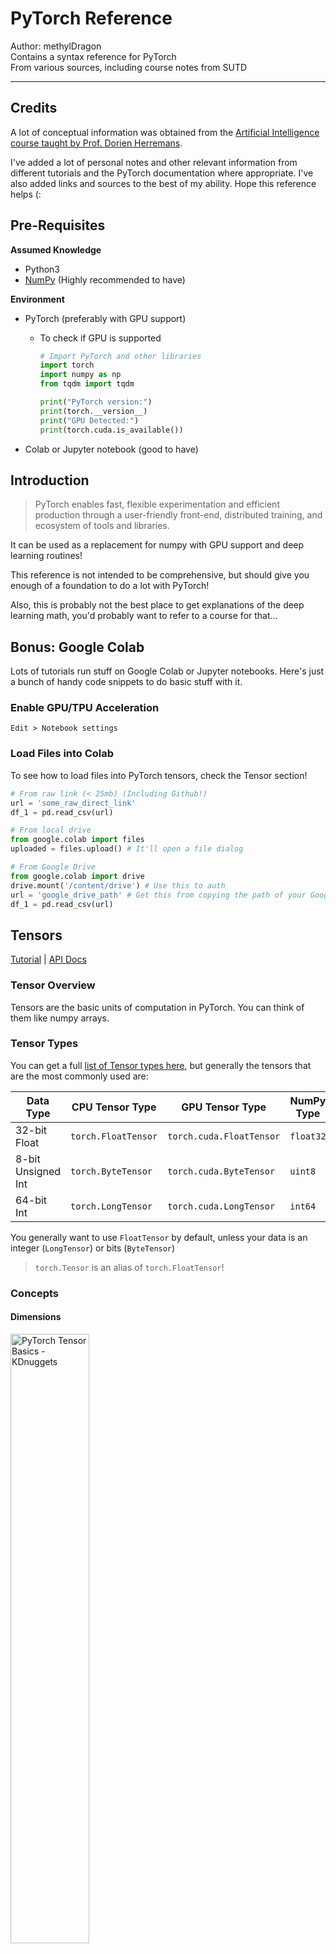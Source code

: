 # PyTorch Reference

Author: methylDragon  
Contains a syntax reference for PyTorch  
From various sources, including course notes from SUTD

---



## Credits

A lot of conceptual information was obtained from the [Artificial Intelligence course taught by Prof. Dorien Herremans](https://dorienherremans.com/content/ai-course-2021).

I've added a lot of personal notes and other relevant information from different tutorials and the PyTorch documentation where appropriate. I've also added links and sources to the best of my ability. Hope this reference helps (:



## Pre-Requisites

**Assumed Knowledge**

- Python3
- [NumPy](https://github.com/methylDragon/python-data-tools-reference/blob/master/Numpy/01%20Numpy%20Basics.md) (Highly recommended to have)

**Environment**

- PyTorch (preferably with GPU support)

  - To check if GPU is supported

    ```python
    # Import PyTorch and other libraries
    import torch
    import numpy as np
    from tqdm import tqdm
    
    print("PyTorch version:")
    print(torch.__version__)
    print("GPU Detected:")
    print(torch.cuda.is_available())
    ```

- Colab or Jupyter notebook (good to have)



## Introduction

> PyTorch enables fast, flexible experimentation and efficient production through a user-friendly front-end, distributed training, and ecosystem of tools and libraries.

It can be used as a replacement for numpy with GPU support and deep learning routines!

This reference is not intended to be comprehensive, but should give you enough of a foundation to do a lot with PyTorch!

Also, this is probably not the best place to get explanations of the deep learning math, you'd probably want to refer to a course for that...



## Bonus: Google Colab

Lots of tutorials run stuff on Google Colab or Jupyter notebooks. Here's just a bunch of handy code snippets to do basic stuff with it.



### Enable GPU/TPU Acceleration

`Edit > Notebook settings`



### Load Files into Colab

To see how to load files into PyTorch tensors, check the Tensor section!

```python
# From raw link (< 25mb) (Including Github!)
url = 'some_raw_direct_link'
df_1 = pd.read_csv(url)

# From local drive
from google.colab import files
uploaded = files.upload() # It'll open a file dialog

# From Google Drive
from google.colab import drive
drive.mount('/content/drive') # Use this to auth
url = 'google_drive_path' # Get this from copying the path of your Google Drive data
df_1 = pd.read_csv(url)
```



## Tensors

[Tutorial](https://pytorch.org/tutorials/beginner/blitz/tensor_tutorial.html#sphx-glr-beginner-blitz-tensor-tutorial-py) | [API Docs](https://pytorch.org/docs/master/tensors.html)



### Tensor Overview

Tensors are the basic units of computation in PyTorch. You can think of them like numpy arrays.



### Tensor Types

You can get a full [list of Tensor types here](https://pytorch.org/docs/master/tensors.html), but generally the tensors that are the most commonly used are:

| Data Type          | CPU Tensor Type     | GPU Tensor Type          | NumPy Type |
| ------------------ | ------------------- | ------------------------ | ---------- |
| 32-bit Float       | `torch.FloatTensor` | `torch.cuda.FloatTensor` | `float32`  |
| 8-bit Unsigned Int | `torch.ByteTensor`  | `torch.cuda.ByteTensor`  | `uint8`    |
| 64-bit Int         | `torch.LongTensor`  | `torch.cuda.LongTensor`  | `int64`    |

You generally want to use `FloatTensor` by default, unless your data is an integer (`LongTensor`) or bits (`ByteTensor`)

> `torch.Tensor` is an alias of `torch.FloatTensor`!



### Concepts

#### **Dimensions**

<img src="assets/01%20PyTorch%20Basics/tensor-examples.jpg" alt="PyTorch Tensor Basics - KDnuggets" width="50%" />

[Image Source](https://www.kdnuggets.com/2018/05/pytorch-tensor-basics.html)

The first index can always be interpreted as 'rows'. They function just like numpy ndarrays!

More intuitively, each additional dimension is one more layer of access.

Example:

```python
torch.rand(1)
# tensor([0.0713])

torch.rand(1, 2)
# tensor([[0.1710, 0.6371]])

torch.rand(1, 2, 3)
# tensor([[[0.1652, 0.4824, 0.6642],
#          [0.1946, 0.2631, 0.3563]]])
```

Notice how the innermost dimension is the last one.





#### **Broadcasting**

![array](assets/01%20PyTorch%20Basics/array.jpg)

[Image Source](https://www.tutorialspoint.com/numpy/numpy_broadcasting.htm)

If you have dimension mismatches, broadcasting can occur, where tensors are "stretched" or "padded" to match the dimensions.

You can see in the image above that the b tensor was applied repeatedly on addition.



### Creating Tensors

```python
# Create an UNINITIALISED (Float)Tensor! Values are NOT 0
uninit_float = torch.Tensor(4, 6)

# tensor([[1.8783e+34, 3.0686e-41, 7.0065e-44, 6.8664e-44, 6.3058e-44, 6.7262e-44],
#         [7.5670e-44, 6.3058e-44, 6.7262e-44, 6.8664e-44, 1.1771e-43, 6.7262e-44],
#         [7.1466e-44, 8.1275e-44, 7.4269e-44, 6.8664e-44, 8.1275e-44, 6.7262e-44],
#         [7.5670e-44, 6.4460e-44, 7.9874e-44, 6.7262e-44, 7.2868e-44, 7.4269e-44]])

# From List
some_float_tensor = torch.Tensor([3.2, 4.3, 5.5])

# Pre-filled
rand_float = torch.rand(4, 6) # Random values between 0.0 and 1.0
randn_float = torch.rand(4, 6) # Random values drawn from standard normal distribution N~(0, 1)
ones_float = torch.ones(4, 6)
zeros_float = torch.zeros(4, 6)

# From other tensor's dimensions
x_ones = torch.ones_like(x_data) # Retains the properties of x_data, but all ones
x_rand = torch.rand_like(x_data, dtype=torch.float) # Overrides the datatype of x_data
```



### Loading Files

```python
import torch
import pandas as pd

train = pd.read_csv('train.csv')
train_tensor = torch.tensor(train.to_numpy())
```

> **Note**: This is **not** `Tensor`, it's `tensor`, a different constructor.



### Getting Tensor Info

Note that the `Size` class is actually just a tuple

```python
rand_float = torch.rand(4, 6)

# Get Dimension
rand_float.size() # torch.Size([4, 6])
rand_float.shape # Equivalent

# Get specific dimension
rand_float.size(0)
rand_float.size()[0] # Equivalent, both return 4

# Get Tensor Info
rand_float.type() # torch.FloatTensor
rand_float.dtype() # torch.float32
rand_float.device # cpu

# Get Memory Location (If equal, memory is shared)
rand_float.data_ptr()
```



### Moving to GPU

```python
# Move to GPU
if torch.cuda.is_available():
    tensor_gpu = tensor.to('cuda')
    tensor_gpu = tensor.cuda() # Also works
    
# Move to CPU
tensor_gpu.to('cpu')
tensor_gpu.cpu()
```

You'll get big speedups **as long as you're not explicitly iterating over your tensors**! Leave it to the library to do operations, yeah?



### Shape Ops

#### **Indexing**

Works just like numpy! Maybe, check out the [numpy tutorial](https://github.com/methylDragon/python-data-tools-reference/blob/master/Numpy/01%20Numpy%20Basics.md)?

> **Important Note**: For slices and reshapes, PyTorch (just like NumPy) creates a **view** of the data! That means that data isn't actually copied, so operating on either the source or the reshaped tensor **affects both since they share the same underlying memory**!!!
>
> **Caveat**: Actually, `reshape()` tries to create a view. If it can't it'll end up in a copy... If you need to enforce data-sharing, use `view()`

```python
row = torch.Tensor([0, 1, 2, 3, 4, 5, 6, 8, 9])
# tensor([0., 1., 2., 3., 4., 5., 6., 8., 9.])

square = row.reshape(3, 3)
# tensor([[0., 1., 2.],
#         [3., 4., 5.],
#         [6., 8., 9.]])

# Basic Indexing
row[5] # tensor(5.)
square[0] # tensor([0., 1., 2.])
square[0][0] # tensor(0.)
square[0, 0] # tensor(0.)
```

**Advanced Indexing**

```python
# Multiple Indexing
row[[0, 2, 5]] # Get indexes 0, 2, and 5: 0., 2., 5.

square[(0, 1), (2, 2)] # Get (0, 2) and (2, 2): tensor([2., 5.])
square[0, (1, 2)] # Get (0, 1) and (0, 2), by broadcasting: tensor([1, 2.])

# Indexing with LongTensors
square[torch.LongTensor([[0, 1]])] # This does NOT work like above!
# tensor([[[0., 1., 2.],
#          [3., 4., 5.]]])
```

> **Note**: Multidimensional multi-indexing works on a dimension by dimension basis!!
>
> So, for example, indexing into square with `square[(a, b), (c, d)]` is equivalent to concatenating the results of `square[a, c]` and `square[c, d]`.
>
> **Additional note**: Also beware of broadcasting if you mismatch the dimensions of your multiple indices!



#### **Slicing**

```python
# Slicing
row[:5] # [0., 1., 2., 3., 4.]
square[:1] # [[0., 1., 2.]]
square[:, 1] # Take column index 1: [1., 4., 8.]
```



#### **Reshaping**

```python
# Reshaping
square = row.reshape(3, 3) # Set new shape
# tensor([[0., 1., 2.],
#         [3., 4., 5.],
#         [6., 8., 9.]])

square.reshape_as(row) # Copy shape of existing tensor
# tensor([0., 1., 2., 3., 4., 5., 6., 8., 9.])
```

> **Tip**: You can use `-1` on ONE dimension to have Torch infer the right number for you! But be very careful, it's prone to introducing bugs if dimensions vary, since behaviour will also vary!

Reshapes try to create a **view** of the underlying tensor, which means that data will be shared. If it can't it'll create a copy. If you want to enforce data sharing, use `view()`.



#### **Concatenating**

> **Note**: `axis` is an alias of `dim`

```python
# Flat
tri = torch.Tensor([0, 1, 2])
torch.cat((tri, tri)) # tensor([0., 1., 2., 0., 1., 2.])

# Higher Dimensions
trid = torch.Tensor([[0, 1, 2]]) # Note this is 2D now!
torch.cat((trid, trid), axis=1) # tensor([0., 1., 2., 0., 1., 2.])

torch.cat((trid, trid)) # Default is along axis=0
# tensor([[0., 1., 2.],
#         [0., 1., 2.]])

# Concatenate along a NEW dimension
torch.stack((tri, tri))
```



#### **Adding and Removing Dimensions**

```python
tri = torch.Tensor([0, 1, 2])

# Add dimensions
tri.unsqueeze(0) # Add a dimension in axis 0
# tensor([[0., 1., 2.]])

tri.unsqueeze(1) # Add a dimension in axis 1
# tensor([[0.],
#         [1.],
#         [2.]])

tri.squeeze() # Remove all extra dimensions
tri.squeeze(1) # Remove all extra dimensions along axis 1
```



#### **Transposing**

```python
# Transpose (All the following are equivalent)
torch.transpose(some_tensor, 0, 1) # Swaps dimensions 0 and 1 of some_tensor
some_tensor.transpose(0, 1)
torch.t(some_tensor) # Equivalent to transpose(input, 0, 1) only

# Permute (Tranpose is actually a special case of permute) (All the following are equivalent)
# Suppose some_tensor was (2, 3, 4)
torch.permute(some_tensor, 1, 0, 2) # Makes some_tensor (3, 2, 4)
some_tensor.permute(1, 0, 2)
```



#### **Flattening**

```python
# Flatten and Ravel
# These both return a flattened array!
.ravel() # Returns a view
.flatten() # Returns a copy, so is slower and takes more memory
```



### Tensor Arithmetic

> **Note**: Most operations have an in-place modification variant. Just add an underscore!
>
> Applying operations in-place **modifies the original tensor**, whereas not doing so returns a **copy** of the tensor with the operation executed.
>
> E.g. `add()` vs `add_()`.

```python
tri = torch.Tensor([0, 1, 2])

# Element-wise Addition (All the following are equivalent)
tri + tri # tensor([0., 2., 4.])
torch.add(tri, tri)
tri.add(tri)

# Element-wise Multiplication (All the following are equivalent)
tri * tri # tensor([0., 1., 4.])
torch.multiply(tri, tri)
tri.multiply(tri)

# Sum all elements in tensor (All the following are equivalent)
tri.sum() # tensor(3.)
torch.sum(tri)
```

**Vector and Matrix Operations**

```python
# Vector Dot Product (Between tensors a and b. Ensure proper dimensions)
# You can equivalently use .inner() for higher dimensional inner products
torch.dot(a, b)
a.dot(b)

# Matrix Multiplication (Between tensors a and b. Ensure proper dimensions)
a @ b
torch.mm(a, b)
torch.matmul(a, b)
a.matmul(b)
```



### Conditions

You can do a lot of cool stuff with conditions!

```python
row = torch.Tensor([0, 1, 2, 3, 4, 5, 6, 8, 9])
# tensor([0., 1., 2., 3., 4., 5., 6., 8., 9.])

square = row.reshape(3, 3)
# tensor([[0., 1., 2.],
#         [3., 4., 5.],
#         [6., 8., 9.]])

# Get condition tensor
square > 3
# tensor([[False, False, False],
#         [False,  True,  True],
#         [ True,  True,  True]])

# Now we can index into the tensor using the condition tensor!!
square[square > 3] # tensor([4., 5., 6., 8., 9.])
```



### Where()

[Docs](https://pytorch.org/docs/stable/generated/torch.where.html)

Two uses. One to get indices, and another to get altered tensors.

> **Note**: `torch.where()` is different from `Tensor.where()`! Their signatures are similar but behaviour can differ greatly.

**To Get Indices**

```python
# square:
# tensor([[0., 1., 2.],
#         [3., 4., 5.],
#         [6., 8., 9.]])

square.where(square > 0) # (tensor([0, 0, 1, 1, 1, 2, 2, 2]), tensor([1, 2, 0, 1, 2, 0, 1, 2]))

square[torch.where(square > 0)] # tensor([1., 2., 3., 4., 5., 6., 8., 9.])
square[square.nonzero(as_tuple=True)] # Equivalent shorthand
```

> **Note**: `torch.where()` is different from `square.where()`!

**To Get Altered Tensors**

> Return a tensor of elements selected from either `x` or `y`, depending on `condition`.
>
> The operation is defined as:
>
> ![image-20210617031626985](assets/01%20PyTorch%20Basics/image-20210617031626985.png)
>
> [Source](https://pytorch.org/docs/stable/generated/torch.where.html)

```python
y = torch.ones(3, 2)
x = torch.randn(3, 2)
# tensor([[-0.4620,  0.3139],
#         [ 0.3898, -0.7197],
#         [ 0.0478, -0.1657]])

torch.where(x > 0, x, y) # If condition, x, else y
# tensor([[ 1.0000,  0.3139],
#         [ 0.3898,  1.0000],
#         [ 0.0478,  1.0000]])
```

If you want to use `Tensor.where()`, you can use this alternate use. But again, **take note that the signature is different from** `torch.where()`!

```python
# This one uses broadcasting
square.where(square > 5, torch.Tensor([0.]))
# tensor([[0., 0., 0.],
#         [0., 0., 0.],
#         [6., 8., 9.]])
```



### NumPy Bridge

> **Note**: This only works for CPU tensors! If you're working with GPU tensors, convert them to CPU first using `Tensor.cpu()`

When you get the numpy representation of a torch array, it **shares memory locations**! So any ops done on the array in numpy **is reflected in the torch Tensor** and vice versa!

Use `.numpy()` to get the numpy representation. And `.from_numpy()` to go from a numpy array to a Tensor.

```python
# To numpy
a = torch.ones(6)
b = a.numpy()

# From numpy
a = np.ones(6)
b = torch.from_numpy(a)

# From more general sources (including NumPy)
torch.as_tensor(a) # Slightly higher overhead, usually does not copy
```



## Building Modules

Hooray, now we can finally get to learning about learning!



### Concepts

#### **Computation Graphs**

Computation graphs define sequences of operations going from input to model output. Graph edges represent tensors going in and out, and the nodes in the graph represent operations.

**Example computation graph** of linear regression: ![image-20210617043326438](assets/01%20PyTorch%20Basics/image-20210617043326438.png)

![Linear Regression Computation Graph](assets/01%20PyTorch%20Basics/IcBhTjS.png)

PyTorch lets you specify **arbitrary computation graphs**!



#### **Gradient Descent Learning**

<img src="assets/01%20PyTorch%20Basics/gradient_descent_line_graph.gif" alt="Intro to Gradient Descent | Fewer Lacunae" width="80%" />

[Image Source](https://kevinbinz.com/2019/05/26/intro-gradient-descent/)

If you can compute the **partial derivative** of each model parameter, you can do gradient descent to optimise the performance of your model! You do this by literally **update your model parameters by following the gradient**, at some learning rate for N epochs.

[Key Concepts](https://machinelearningmastery.com/difference-between-a-batch-and-an-epoch/):

- Epoch: How many training iterations to do
  - Usually you will want to randomly sample from your training set some number of times per epoch
- Batch: How many samples to work through before updating your model parameters
- Learning Rate: How much to adjust your model parameters (scaled by gradient)

An epoch may be comprised of one or more batches.



### AutoGrad Basics

> `torch.autograd` is PyTorch’s **automatic differentiation engine** that powers neural network training.
>
> [Source](https://pytorch.org/tutorials/beginner/blitz/autograd_tutorial.html)

#### **Tracking Gradients**

In order to do gradient descent, you need to track gradients! Let's create a tensor that tracks its gradient for example purposes!

> **Note**: Most times you shouldn't be doing this unless you explicitly want a gradient. Since in a proper neural net (NN) program, the model parameters will handle it for you. But in this case, for explanation purposes we need to track gradients explicitly.
>
> **Note**: Also, take note that here `.tensor()` is used, which is **different** from `.Tensor()`!!

```python
x = torch.tensor([1., 2., 3.], requires_grad=True)

# You can do some ops also
x.data # Get underlying data
x.grad_fn # Access where the tensor came from
x.requires_grad # True

# Some additional stuff
tri = torch.Tensor([0, 1, 2])
tri.requires_grad_() # Explicitly start tracking gradient now
tri.detach_() # Stop tracking the gradient
```

Let's look at an example:

```python
y = torch.tensor([1., 2., 3.])

x = torch.tensor([1., 2., 3.], requires_grad=True)
x.grad_fn # None

z = x + y
z # tensor([2., 4., 6.], grad_fn=<AddBackward0>)
```

Cool! We can see that `x`'s `grad_fn` is None because it was user created, and that `z` tracked where it came from in its own `grad_fn` (from the addition operation.)



#### **Computing Gradients**

Ok, now that we know how to track gradients, let's actually compute backpropagated gradients!

- Call `backward()` to backprop from the tensor you're calling from up the computation path until it reaches the input
- Access `.grad` on the **input** to get the gradient after backprop

```python
x = torch.tensor([1., 2., 3.], requires_grad=True)
y = torch.tensor([4., 5., 6.], requires_grad=True)
z = x + y

z_sum = torch.sum(z)
z_sum.backward()
print(x.grad) # tensor([1., 1., 1.])

# Now, if we called .backward() again the gradient keeps increasing!
z_sum.backward()
print(x.grad) # tensor([2., 2., 2.])
```

The gradient accumulates with each call of `backward()`. Generally we'll want to explicitly zero out gradients before calling `backward()` to run backpropagation.

> **Zeroing Gradients**
>
> ```python
> # If working with raw tensors, access the grad member directly
> .grad.zero_()
> 
> # Otherwise, if working with parameters or optimizers
> optimizer.zero_grad()
> ```



### Building Your Own Model

#### **Module**

You can build your own model by subclassing `torch.nn.Module`! Override the `__init__()` and `forward()` methods.

> **Note**: Remember to call the `torch.nn.Module` constructor in your overridden `__init__`
>
> ```python
> super(YourClass, self).__init__()
> ```

> - In `__init__()`, you should take arguments that modify how the model runs (e.g. # of layers, # of hidden units, output sizes). You'll also set up most of the layers that you use in the forward pass here.
> - In `forward()`, you define the "forward pass" of your model, or the operations needed to transform input to output. **You can use any of the Tensor operations in the forward pass.**
>
> [Source](https://colab.research.google.com/drive/1HhLqlpYr6ZUT6u-PDWq5L73muY4JvnpJ?usp=sharing#scrollTo=RZNnUJcrU2r2)

These modules then can be used as a node on the computation graph! You can **call them** as an operation, and they'll apply their `forward()` method to the input tensor.



#### **Dataset Splitting**

You can do manual slicing...

```python
test = torch.cuda.FloatTensor(pd.read_csv(test_path).to_numpy())
train = torch.cuda.FloatTensor(pd.read_csv(train_path).to_numpy())

train_x, train_y = train[:, :-1], train[:, -1:]
```

Or use the PyTorch utility

```python
torch.utils.data.random_split(dataset, lengths)

# Example
train_set, val_set = torch.utils.data.random_split(dataset, [50000, 10000])
```



#### **Training: Gradient Descent**

Once you have your model, you can run gradient descent! Here, we'll use stochastic gradient descent (SGD)

```python
optimizer = optim.SGD(model.parameters(), lr=0.01)
loss_function = nn.BCELoss() 

for input, target in dataset:
    optimizer.zero_grad()
    output = model(input)
    loss = loss_fn(output, target)
    loss.backward()
    optimizer.step()
```



### Example: Logistic Regression

[Source](https://colab.research.google.com/drive/1HhLqlpYr6ZUT6u-PDWq5L73muY4JvnpJ?usp=sharing#scrollTo=RZNnUJcrU2r2)

Let's try making our own model for logistic regression!

```python
# Modified from SUTD

import torch
import torch.nn as nn
import torch.nn.functional as F
import numpy as np 

# MODEL =======================================================================
class LogisticRegression(nn.Module):
  def __init__(self, input_size, num_classes):
    # Always call the superclass (nn.Module) constructor first!
    super(LogisticRegression, self).__init__()
    self.linear = nn.Linear(input_size, num_classes) # (in_features, out_features)

  def forward(self, x):
    out = self.linear(x)
    out = torch.sigmoid(out) # Softmax for log-probability
    return out # Shape: (batch_size, num_classes)


# Now we can create and call it ===============================================
logreg_clf = LogisticRegression(input_size=2, num_classes=1)
# LogisticRegression(
#   (linear): Linear(in_features=2, out_features=1, bias=True)
# )

logreg_clf(torch.Tensor([[0, 0], [0, 1], [1, 0], [1, 1]]))
# tensor([[0.4476],
#         [0.4385]], grad_fn=<SigmoidBackward>)


# Set up training ==============================================================
lr_rate = 0.001

# Get training set of input X and labels Y
X = torch.Tensor([[0,0],[0,1], [1,0], [1,1]])
Y = torch.Tensor([0,1,1,0]).view(-1,1)

# Create loss function and training function
loss_function = nn.BCELoss() 
optimizer = torch.optim.SGD(logreg_clf.parameters(),
                            lr=lr_rate) # Stochastic Gradient Descent


# TRAINING LOOP ================================================================
epochs = 2001
steps = X.size(0) # 4

for i in range(epochs):
    for j in range(steps):
        data_point = np.random.randint(X.size(0)) # Random Sampling

        x_var = torch.Tensor(X[data_point]) # Input
        y_var = torch.Tensor(Y[data_point]) # Label

        optimizer.zero_grad() # Zero the gradients
        y_hat = logreg_clf(x_var) # Forward pass

        loss = loss_function(y_hat, y_var) # Calculate loss
        loss.backward() # Backprop
        optimizer.step() # Update Parameters

    if i % 500 == 0: # For progress reports
        print ("Epoch: {0}, Loss: {1}, ".format(i, loss.data.numpy()))


# APPLY MODEL AFTER TRAINING ===================================================
# In this case, our data actually was for a XOR operation (:
test = [[0,0], [0,1], [1,1], [1,0]]

for trial in test: 
    Xtest = torch.Tensor(trial)
    y_hat = logreg_clf(Xtest) # Predict
  
    prediction = y_hat > 0.5
    print("{0} xor {1} = {2}".format(int(Xtest[0]), int(Xtest[1]), prediction))
    
    # 0 xor 0 = 1 (Wrong)
    # 0 xor 1 = 0 (Wrong)
    # 1 xor 1 = 0 (Correct)
    # 1 xor 0 = 1 (Correct)
```

```python
# Out:
Epoch: 0, Loss: 0.7317752242088318, 
Epoch: 500, Loss: 0.7088961601257324, 
Epoch: 1000, Loss: 0.6454429030418396, 
Epoch: 1500, Loss: 0.7373309135437012, 
Epoch: 2000, Loss: 0.6999746561050415, 
```

> **Notes**
>
> Notice in this case our batch size is 1. And our epochs don't necessarily sample the entire training set each time (due to the random sampling).
>
> Also, our loss remains high and the model performs horribly! This is because we actually need a non-linear model (the data and labels are actually for a XOR function, which is non-linear). But it's fine.



## Neural Networks

### Linear Layers

A single layer of linear transformations is represented as a `nn.Linear` layer.

This defines the function...
$$
f(x) = Wx + b
$$

```python
torch.nn.Linear(in_features, out_features, bias=True)

# Example
lin = nn.Linear(5, 3)
lin(torch.randn(2, 5))
```

You can then stack the Linear layers to form a neural network. (Note that stacking linear layers doesn't do much if you don't put activation functions on them! If you don't the layers' effects will just stack and become equivalent to one linear transformation...)



#### **Dimensions**

[Doc](https://pytorch.org/docs/stable/generated/torch.nn.Linear.html)

![image-20210630005207722](assets/01%20PyTorch%20Basics/image-20210630005207722.png)

This means that all that really matters is that your innermost dimension matches the number of input features!

- The first dimension N can be treated as your batch_size
- The additional dimensions can be treated as something that the Linear mapping is 'broadcast' over
- The final dimension H is your number of input features

Example:

```python
net = nn.Linear(1, 3) # Map from 1 -> 3

net(torch.rand(2, 1))
# tensor([[ 0.0698,  0.4201, -1.3447],
#         [ 0.1366,  0.3710, -1.2822]], grad_fn=<AddmmBackward>)

net(torch.rand(2, 3, 1))
# tensor([[[ 0.0481,  0.4361, -1.3650],
#          [ 0.2489,  0.2883, -1.1768],
#          [ 0.2662,  0.2756, -1.1606]],
#
#         [[ 0.3478,  0.2155, -1.0841],
#          [ 0.4102,  0.1696, -1.0257],
#          [ 0.0038,  0.4688, -1.4066]]], grad_fn=<AddBackward0>)
```



### Activation Functions

For full list, see the [docs](https://pytorch.org/docs/stable/nn.html#non-linear-activations-weighted-sum-nonlinearity)

You can use these to introduce non-linearities. Let's take a look at some below!

![What is ReLU and Softmax? - Quora](assets/01%20PyTorch%20Basics/main-qimg-07bc0ec05532caf5ebe8b4c82d0f5ca3)

[Image Source](https://laptrinhx.com/classical-neural-net-why-which-activations-functions-3058390165/)

```python
data = torch.randn(2, 3)

relu = torch.nn.ReLU()
print(relu(data))

tanh = torch.nn.Tanh()
print(tanh(data))

sigmoid = torch.nn.Sigmoid()
print(sigmoid(data))
```

You can also call the activations functionally instead of building a class instance like so

```python
torch.relu(data)
torch.tanh(data)
torch.sigmoid(data)
```



### Loss  Functions

We've seen in the previous section that we can use `BCELoss()`. But PyTorch has a couple more!

There's actually a [whole bunch](https://neptune.ai/blog/pytorch-loss-functions) of losses. I'll just mention the more pertinent ones.

```python
torch.nn.L1Loss() # Mean absolute error
torch.nn.MSELoss() # Mean squared error

torch.nn.CrossEntropyLoss() # Cross Entropy (For multiple classes)
torch.nn.BCELoss() # Binary Cross Entropy (For one binary class) (remember to prepend sigmoid)
torch.nn.KLDivLoss() # KL Divergence
```

>  You can also use the functional equivalents with `torch.nn.functional.cross_entropy_loss()`, for example.



### Optimisers

Gradient descent might be easy to compute for one example, but we preferably want to compute it across **all training examples**. This can be an issue if the number of training examples you have is large, you can run out of memory that way.

There's a bunch of alternate gradient descent algorithms that help solve this! [More Optimisers](https://pytorch.org/docs/stable/optim.html)

```python
torch.optim.SGD(model.parameters(), lr=0.001, ...)
torch.optim.Adam(model.parameters(), lr=0.001, ...)
torch.optim.Adagrad(model.parameters(), lr=0.001, ...)
torch.optim.Adadelta(model.parameters(), lr=0.001, ...)
torch.optim.RMSProp(model.parameters(), lr=0.001, ...)
```



### Regularisation

To improve generalisation of model on unseen data:

- Dropout
- Early stopping
- L1 and L2
- Data augmentation
  - Add prior knowledge to the model



#### **Dropout**

During training, **randomly set some weights to zero**. This makes the network not rely too much on any one node.

```python
self.drop_layer = torch.nn.Dropout(p=0.5)

# Or you can do it as a function...
# But you must set training=True, otherwise nothing will happen
torch.nn.functional.dropout(data, 0.5, training=True)
```

![image-20210627041903528](assets/01%20PyTorch%20Basics/image-20210627041903528.png)



#### **L1 or L2 Regularisation**

There's two ways to do this! (Or at least, two ways for L2, one way for L1.)

```python
# The easy way for L2, use the weight decay parameter in optimisers
optimizer = torch.optim.Adam(model.parameters(), lr=1e-4, weight_decay=1e-5)
```

The other way is to do it manually in our training block. Use `torch.norm()`!:

```python
lambda_1, lambda_2 = 0.5, 0.01
optimizer = torch.optim.SGD(model.parameters(), lr=1e-4)

# Training...
optimizer.zero_grad()
outputs, layer1_out, layer2_out = model(inputs)
cross_entropy_loss = F.cross_entropy(outputs, targets)

all_linear1_params = torch.cat([x.view(-1) for x in model.linear1.parameters()])
all_linear2_params = torch.cat([x.view(-1) for x in model.linear2.parameters()])

# Compute regularisation
l1_reg = lambda_1 * torch.norm(all_linear1_params, 1)
l2_reg = lambda_2 * torch.norm(all_linear2_params, 2)

loss = cross_entropy_loss + l1_reg + l2_reg
loss.backward()
optimizer.step()
```



### Building Your Own Neural Network

Again, subclass from `nn.Module`, and then define your network layers in `__init__()`.

Then, you need to define how a forward pass works with a `forward()` method. This is where we include activation functions and determine how data flows from layer to layer!

```python
import torch.nn as nn
import torch.nn.functional as F

# Here, our neural network input is 28*28, and our output is 10
class Net(nn.Module):
    def __init__(self):
        super(Net, self).__init__()
        self.fc1 = nn.Linear(28 * 28, 200)
        self.fc2 = nn.Linear(200, 200)
        self.fc3 = nn.Linear(200, 10)
        
    def forward(self, x):
        x = F.relu(self.fc1(x))
        x = F.relu(self.fc2(x))
        x = self.fc3(x)
        return F.log_softmax(x)
```

Then you can instantiate it and print it if necessary.

```python
net = Net()
print(net)

# Net(
#   (fc1): Linear(in_features=784, out_features=200, bias=True)
#   (fc2): Linear(in_features=200, out_features=200, bias=True)
#   (fc3): Linear(in_features=200, out_features=10, bias=True)
# )
```



#### **Sequential**

Notice in the previous section that we had to manually link the layers in the `forward()` method earlier. We can make use of the `nn.Sequential()` method instead to bypass it!

You can pass in a list of modules, or an `OrderedDict`.

```python
# Source: https://pytorch.org/docs/stable/generated/torch.nn.Sequential.html
# Comments modified

# Use Sequential to create a small model.
# When model is run, inputs will be cascaded through the modules
# in order: Conv -> ReLU -> Conv -> ReLU
model = nn.Sequential(
          nn.Conv2d(1,20,5),
          nn.ReLU(),
          nn.Conv2d(20,64,5),
          nn.ReLU()
        )

# Using Sequential with OrderedDict. This is functionally the
# same as the above code
model = nn.Sequential(OrderedDict([
          ('conv1', nn.Conv2d(1,20,5)),
          ('relu1', nn.ReLU()),
          ('conv2', nn.Conv2d(20,64,5)),
          ('relu2', nn.ReLU())
        ]))
```

Putting it together... (Note that here we are using `nn.ReLU()` instead of `F.relu(x)`)

```python
class Net(nn.Module):
    def __init__(self):
        super(Net, self).__init__()

        self.model = nn.Sequential(
            OrderedDict([
                ('fc1', nn.Linear(28 * 28, 200)),
                ('ReLU', nn.ReLU()),
                ('fc2' , nn.Linear(200, 200)),
                ('ReLU', nn.ReLU()),
                ('fc3', nn.Linear(200, 10))
            ])
        )

    def forward(self, x):
        x = model(x)
        return F.log_softmax(x)
```



#### **Feedforward Neural Network**

Here's a generic NN template to build off of. This one manually links the layers, but you could always use Sequential like above.

> **Parameters**
>
> - input_size: Dimensionality of input feature vector
> - num_classes: The number of classes in the classification problem
> - num_hidden: The number of hidden (intermediate) layers to use
> - hidden_dim: The size of each of the hidden layers
> - dropout: The proportion of units to drop out after each layer

> **Module List**
>
> [Docs](https://pytorch.org/docs/stable/generated/torch.nn.ModuleList.html)
>
> Registers appended modules to allow exposure to module methods.

```python
import torch
import torch.nn as nn
import torch.nn.functional as F

class FeedForwardNN(nn.Module):
  def __init__(self, input_size, num_classes, num_hidden, hidden_dim, dropout):
    super(FeedForwardNN, self).__init__()
    assert num_hidden > 0

    # Dropout and Activation
    self.dropout = nn.Dropout(dropout)
    self.nonlinearity = nn.ReLU()
    
    # Hidden layers
    self.hidden_layers = nn.ModuleList([])
    self.hidden_layers.append(nn.Linear(input_size, hidden_dim))

    for i in range(num_hidden - 1):
      self.hidden_layers.append(nn.Linear(hidden_dim, hidden_dim))
    
    # Output
    self.output_projection = nn.Linear(hidden_dim, num_classes)

  # input is of shape (batch_size, input_size)
  def forward(self, x):
    for hidden_layer in self.hidden_layers:
      x = hidden_layer(x) # Apply hidden layer
      x = self.dropout(x) # Apply dropout
      x = self.nonlinearity(x) # Apply
      
    out = self.output_projection(x) # Map output
    
    # Softmax output to map to log-probability distribution over classes for each example
    out_distribution = F.log_softmax(out, dim=-1)
    return out_distribution
```



#### **Model Settings**

You can change some model configurations by calling some methods!

```python
net = FeedForwardNN(...)

# Set to GPU mode
net.cuda()
next(net.parameters()).is_cuda # To check

# Set to inference only (the following are equivalent)
# Affects modules like dropout, batch normalisation, etc. (but not gradient tracking)
net.eval()
net.eval(True)
net.train(False)

# Set to training (the following are equivalent)
# Undoes inferencing mode
net.train()
net.train(True)
net.eval(False)
```

>**On Training and Evaluation mode**
>
>![image-20210630020010846](assets/01%20PyTorch%20Basics/image-20210630020010846.png)
>
>[Source](https://stackoverflow.com/a/66843176)



#### **Turning Off Gradient Tracking**

Sometimes you want to turn off gradient tracking (e.g. during inferences, for speedups.) In these cases, use `torch.no_grad()`.

So, for example, for inferencing...

```python
model.eval() # Set to eval mode

with torch.no_grad():
    out_data = model(data)

# Then to go back to training
model.train()
```



#### **Training**

Suppose we have a model that outputs un-normalised scores over 4 classes. We run it with a batch of 3.

```python
optimizer = torch.optim.SGD(model.parameters(), lr=0.001, ...)
labels = torch.LongTensor([1, 0, 3])

# CrossEntropyLoss
cross_entropy = nn.CrossEntropyLoss()

# Run one training eposide
optimizer.zero_grad()

model_output = model(x) # (3, 4): 3 examples, 4 classes
avg_loss = cross_entropy(model_output, labels) # Loss, averaged over each batch element
avg_loss.backward() # Backprop

optimizer.step()

# If you want you can look at the gradient of the model_output
model_output.grad
```



#### **Example: Classification with FashionMNIST**

We're using the `FeedforwardNN` class from above!

```python
# Modified from SUTD

import torchvision
from torchvision.datasets import FashionMNIST
from torch.utils.data import DataLoader

## LOAD DATA ##
train_dataset = FashionMNIST(root='./torchvision-data', 
                             train=True, 
                             transform=torchvision.transforms.ToTensor(),
                             download=True)

test_dataset = FashionMNIST(root='./torchvision-data', train=False, 
                            transform=torchvision.transforms.ToTensor())

batch_size = 64

# Dataloader automatically reshapes out data for us
# We went from dataset elements of shape (1, 28, 28) and labels of shape (1)
# To elements of (64, 1, 28, 28) and labels of shape (64) (batch size accounted for)
train_dataloader = DataLoader(
    dataset=train_dataset, batch_size=batch_size, shuffle=True)

test_dataloader = DataLoader(
    dataset=test_dataset, batch_size=batch_size)

## MODEL ##
fashionmnist_ffnn_clf = FeedForwardNN(input_size=784, num_classes=10, 
                                      num_hidden=2, 
                                      hidden_dim=512, dropout=0.2)

if using_GPU: # Shift to GPU if necessary
    fashionmnist_ffnn_clf = fashionmnist_ffnn_clf.cuda()
    print(next(fashionmnist_ffnn_clf.parameters()).is_cuda) # True if succeeded

nll_criterion = nn.NLLLoss() # Loss
ffnn_optimizer = optim.SGD(fashionmnist_ffnn_clf.parameters(), # Optimizer
                           lr=0.1, momentum=0.9)

## TRAIN ##
num_epochs = 10
num_iter = 0 # Counter for iters done

for epoch in range(num_epochs):
  print("Starting epoch {}".format(epoch + 1))

  for (images, labels) in train_dataloader:
    reshaped_images = images.view(-1, 784) # Reshape to fit model
        
    if using_GPU:
      reshaped_images = reshaped_images.cuda()
      labels = labels.cuda()
      
    predicted = fashionmnist_ffnn_clf(reshaped_images)    
    batch_loss = nll_criterion(predicted, labels)
    
    ffnn_optimizer.zero_grad()    
    batch_loss.backward()
    ffnn_optimizer.step()
    
    num_iter += 1 # Increment gradient update counter
    
    ## EVALUATE ##
    if num_iter % 500 == 0: # Evaluate every 500 gradient updates
        evaluate_net(fashionmnist_ffnn_clf, test_dataloader) # See below for evaluation function
```

**Evaluation Function**

```python
# Note: This is just for this example, customise it if you want to use it!
def evaluate_net(net, test_data):
    net.eval() # Eval mode
    num_correct, total_examples, total_test_loss = 0, 0, 0
      
    for (test_images, test_labels) in test_data:
        reshaped_test_images = test_images.view(-1, 784) # Reshape to fit model
        
        if using_GPU:
            reshaped_test_images = reshaped_test_images.cuda()
            test_labels = test_labels.cuda()
          
        predicted = fashionmnist_ffnn_clf(reshaped_test_images) # Forward pass
        
        # Loss is averaged, multiply by batch size
        total_test_loss += nll_criterion(predicted, test_labels) * test_labels.size(0)
        
        _, predicted_labels = torch.max(predicted.data, 1) # Get predicted label
        
        total_examples += test_labels.size(0)
        
        num_correct += torch.sum(predicted_labels == test_labels)
        accuracy = 100 * num_correct / total_examples
        average_test_loss = total_test_loss / total_examples

        print("Iteration {}. Test Loss {}. Test Accuracy {}.".format(
            num_iter, average_test_loss, accuracy))
      
    net.train() # Back to train mode
```



### Recurrent Neural Networks (RNN)

Ok, now that we have some basic foundation, let's start using more complicated neural network units!



#### **Vanilla RNN**

[Docs](https://pytorch.org/docs/stable/generated/torch.nn.RNN.html)

Your bog standard RNN. Propagates a hidden state in the network from step to step.

> ![Understanding hidden memories of recurrent neural networks | the morning  paper](assets/01%20PyTorch%20Basics/rnnvis-fig-2.jpeg)
>
> [Source](https://blog.acolyer.org/2019/02/25/understanding-hidden-memories-of-recurrent-neural-networks/)

```python
# Where hidden_size is the number of features of the hidden state h
rnn = nn.RNN(input_size, hidden_size, out_size)
```



#### **LSTM**

[Docs](https://pytorch.org/docs/stable/generated/torch.nn.LSTM.html)

> ![Pytorch中nn.LSTM与nn.LSTMCell_XiaobaiLaplace的博客-CSDN博客_nn.lstmcell](assets/01%20PyTorch%20Basics/20201120150748488.png)
>
> [Image Source](https://blog.csdn.net/XiaobaiLaplace/article/details/109842576)
>
> Where h is the hidden state, c is the cell state.

- input_size: Number of features in input

- hidden_size: Number of features in the hidden state

- num_layers: Number of recurrent layers (e.g. num_layers=2 is two LSTM units, with the first feeding its output to the second.)

  - > num_layers example with 2 layers
    >
    > ![LSTM的num_layers是什么意思？ 已解决- MXNet Gluon - MXNet / Gluon 论坛](assets/01%20PyTorch%20Basics/21fd219f0964b5981f5534eac93fa30ab9be3460.jpg)
    >
    > [Image Source](![LSTM的num_layers是什么意思？ 已解决- MXNet Gluon - MXNet / Gluon 论坛](assets/01%20PyTorch%20Basics/21fd219f0964b5981f5534eac93fa30ab9be3460.jpg))

> **Outputs**
>
> You'll get a sequence of outputs, one at each sequence step fed in!

```python
rnn = nn.LSTM(10, 20, 2) # (input_size, hidden_size, num_layers)

input = torch.randn(5, 3, 10) # Here the input is provided as (sequence_length, batch_size, input_size)
h0 = torch.randn(2, 3, 20)
c0 = torch.randn(2, 3, 20)

# Output shape: (sequence_length, batch_size, input_size * bidirectional)
output, (hidden_state, cell_state) = rnn(input, (h0, c0))

output # Output
output[:, -1] # Final output
```

If your input specifies `batch_size` first, use `batch_first=True`.

>  Notice that `batch_first=True` does not change the `input_size` or `hidden_size` parameters!

```python
# If your input is (batch_size, sequence_length, input_size), use batch_first=True
# Output shape: (batch_size, sequence_length, input_size * bidirectional)
rnn = nn.LSTM(10, 20, 2, batch_first=True)
```

You can do bidirectional LSTMs too!

```python
# You can do a bidirectional LSTMs by passing in
rnn = nn.LSTM(10, 20, 2, bidirectional=True)
```



#### **LSTM Cell**

[Docs](https://pytorch.org/docs/stable/generated/torch.nn.LSTMCell.html)

`LSTMCell` differs from `LSTM` in how you use it.

- `LSTMCell` is applied manually one by one on timesteps of the input
- `LSTM` is instead applied on the entire input sequence (in an optimised for loop using CuDNN)

This means you can use `LSTMCell` in a different context other than operating over a sequence! But it's more complicated because you're fiddling with timesteps one by one yourself.

```python
# hx is the hidden state, cx is the cell state
rnn = nn.LSTMCell(10, 20) # (input_size, hidden_size)
input = torch.randn(2, 3, 10) # (time_steps, batch, input_size)
hx = torch.randn(3, 20) # (batch, hidden_size)
cx = torch.randn(3, 20) # (batch, hidden_size)

output = []

for i in range(input.size()[0]):
    hx, cx = rnn(input[i], (hx, cx))
    output.append(hx)

output = torch.stack(output, dim=0)
```



#### **Example: Sentiment Analysis with Bidirectional LSTMs [WIP]**

[Source](https://github.com/bentrevett/pytorch-sentiment-analysis)

